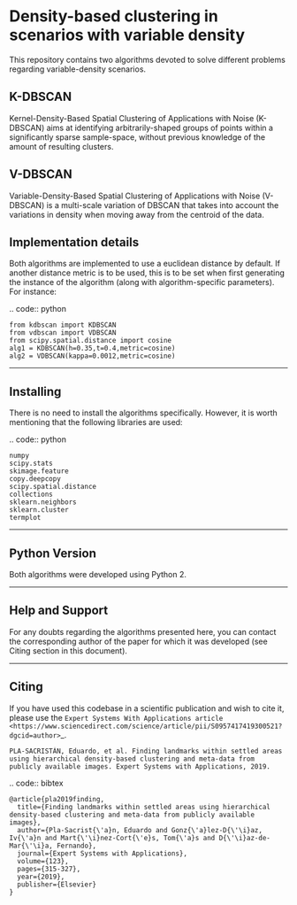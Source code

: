 # Density-based clustering in scenarios with variable density
This repository contains two algorithms devoted to solve different problems regarding variable-density scenarios.

## K-DBSCAN

Kernel-Density-Based Spatial Clustering of Applications with Noise (K-DBSCAN) aims at identifying arbitrarily-shaped groups of points within a significantly sparse sample-space, without previous knowledge of the amount of resulting clusters.

## V-DBSCAN

Variable-Density-Based Spatial Clustering of Applications with Noise (V-DBSCAN) is a multi-scale variation of DBSCAN that takes into account the variations in density when moving away from the centroid of the data.

## Implementation details

Both algorithms are implemented to use a euclidean distance by default. If another distance metric is to be used, this is to be set when first generating the instance of the algorithm (along with algorithm-specific parameters). For instance:


.. code:: python
    
    from kdbscan import KDBSCAN
    from vdbscan import VDBSCAN
    from scipy.spatial.distance import cosine
    alg1 = KDBSCAN(h=0.35,t=0.4,metric=cosine)
    alg2 = VDBSCAN(kappa=0.0012,metric=cosine)
    

----------
Installing
----------

There is no need to install the algorithms specifically. However, it is worth mentioning that the following libraries are used:

.. code:: python

    numpy
    scipy.stats
    skimage.feature
    copy.deepcopy
    scipy.spatial.distance
    collections
    sklearn.neighbors
    sklearn.cluster
    termplot

--------------
Python Version
--------------

Both algorithms were developed using Python 2.

----------------
Help and Support
----------------

For any doubts regarding the algorithms presented here, you can contact the corresponding author of the paper for which it was developed (see Citing section in this document).

------
Citing
------

If you have used this codebase in a scientific publication and wish to cite it, please use the `Expert Systems With Applications article <https://www.sciencedirect.com/science/article/pii/S0957417419300521?dgcid=author>`_.

    PLA-SACRISTÁN, Eduardo, et al. Finding landmarks within settled areas using hierarchical density-based clustering and meta-data from publicly available images. Expert Systems with Applications, 2019.
    
.. code:: bibtex

    @article{pla2019finding,
      title={Finding landmarks within settled areas using hierarchical density-based clustering and meta-data from publicly available images},
      author={Pla-Sacrist{\'a}n, Eduardo and Gonz{\'a}lez-D{\'\i}az, Iv{\'a}n and Mart{\'\i}nez-Cort{\'e}s, Tom{\'a}s and D{\'\i}az-de-Mar{\'\i}a, Fernando},
      journal={Expert Systems with Applications},
      volume={123},
      pages={315-327},
      year={2019},
      publisher={Elsevier}
    }

